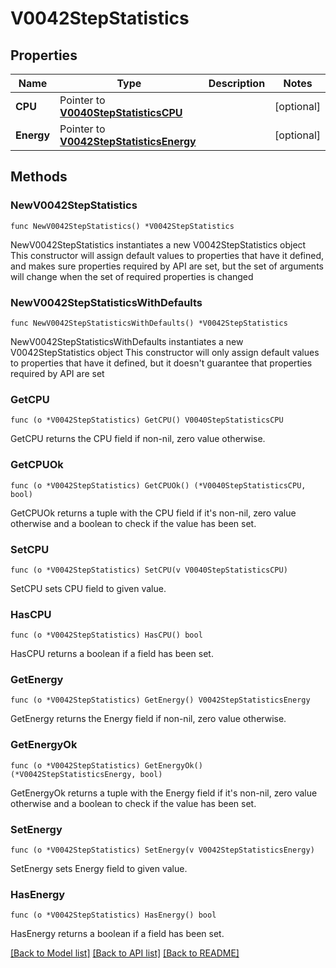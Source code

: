 # V0042StepStatistics

## Properties

Name | Type | Description | Notes
------------ | ------------- | ------------- | -------------
**CPU** | Pointer to [**V0040StepStatisticsCPU**](V0040StepStatisticsCPU.md) |  | [optional] 
**Energy** | Pointer to [**V0042StepStatisticsEnergy**](V0042StepStatisticsEnergy.md) |  | [optional] 

## Methods

### NewV0042StepStatistics

`func NewV0042StepStatistics() *V0042StepStatistics`

NewV0042StepStatistics instantiates a new V0042StepStatistics object
This constructor will assign default values to properties that have it defined,
and makes sure properties required by API are set, but the set of arguments
will change when the set of required properties is changed

### NewV0042StepStatisticsWithDefaults

`func NewV0042StepStatisticsWithDefaults() *V0042StepStatistics`

NewV0042StepStatisticsWithDefaults instantiates a new V0042StepStatistics object
This constructor will only assign default values to properties that have it defined,
but it doesn't guarantee that properties required by API are set

### GetCPU

`func (o *V0042StepStatistics) GetCPU() V0040StepStatisticsCPU`

GetCPU returns the CPU field if non-nil, zero value otherwise.

### GetCPUOk

`func (o *V0042StepStatistics) GetCPUOk() (*V0040StepStatisticsCPU, bool)`

GetCPUOk returns a tuple with the CPU field if it's non-nil, zero value otherwise
and a boolean to check if the value has been set.

### SetCPU

`func (o *V0042StepStatistics) SetCPU(v V0040StepStatisticsCPU)`

SetCPU sets CPU field to given value.

### HasCPU

`func (o *V0042StepStatistics) HasCPU() bool`

HasCPU returns a boolean if a field has been set.

### GetEnergy

`func (o *V0042StepStatistics) GetEnergy() V0042StepStatisticsEnergy`

GetEnergy returns the Energy field if non-nil, zero value otherwise.

### GetEnergyOk

`func (o *V0042StepStatistics) GetEnergyOk() (*V0042StepStatisticsEnergy, bool)`

GetEnergyOk returns a tuple with the Energy field if it's non-nil, zero value otherwise
and a boolean to check if the value has been set.

### SetEnergy

`func (o *V0042StepStatistics) SetEnergy(v V0042StepStatisticsEnergy)`

SetEnergy sets Energy field to given value.

### HasEnergy

`func (o *V0042StepStatistics) HasEnergy() bool`

HasEnergy returns a boolean if a field has been set.


[[Back to Model list]](../README.md#documentation-for-models) [[Back to API list]](../README.md#documentation-for-api-endpoints) [[Back to README]](../README.md)


